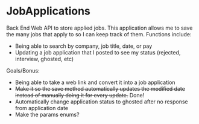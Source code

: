 # JobApplications
Back End Web API to store applied jobs.
This application allows me to save the many jobs that apply to so I can keep track of them.
Functions include:
- Being able to search by company, job title, date, or pay
- Updating a job application that I posted to see my status (rejected, interview, ghosted, etc)


Goals/Bonus:
- Being able to take a web link and convert it into a job application
- ~~Make it so the save method automatically updates the modified date instead of manually doing it for every update.~~ Done!
- Automatically change application status to ghosted after no response from application date
- Make the params enums?
